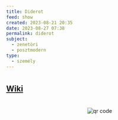 ```yaml
---
title: Diderot
feed: show
created: 2023-08-21 20:35
date: 2023-08-27 07:38
permalink: diderot
subject:
  - zenetöri
  - posztmodern
type:
  - személy
---
```

#
## [Wiki](https://www.wikiwand.com/hu/Denis_Diderot)


#
<p style="text-align: center;"><img src="https://chart.googleapis.com/chart?cht=qr&chl=https://notes.andrasdenes.com/diderot&chs=180x180&choe=UTF-8&chld=L|2" alt="qr code"></p>


